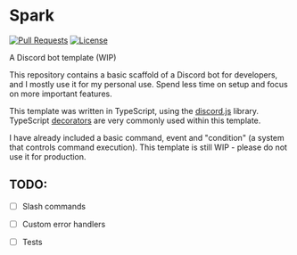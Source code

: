 # Spark
[![Pull Requests](https://img.shields.io/badge/contributions-feel%20free-brightgreen?style=for-the-badge)](https://github.com/disaaalt/Spark/pulls)
[![License](https://img.shields.io/github/license/disaaalt/Spark?style=for-the-badge)]("https://github.com/disaaalt/Spark/blob/main/LICENSE")

A Discord bot template (WIP)

This repository contains a basic scaffold of a Discord bot for developers, and I mostly use it for my personal use. Spend less time on setup and focus on more important features.

This template was written in TypeScript, using the [discord.js](https://discord.js.org/) library. TypeScript [decorators](https://www.typescriptlang.org/docs/handbook/decorators.html) are very commonly used within this template.

I have already included a basic command, event and "condition" (a system that controls command execution). This template is still WIP - please do not use it for production.

## TODO:
- [ ] Slash commands
- [ ] Custom error handlers
- [ ] Tests



